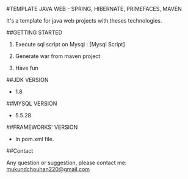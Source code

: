#TEMPLATE JAVA WEB - SPRING, HIBERNATE, PRIMEFACES, MAVEN


It's a template for java web projects with theses technologies. 

##GETTING STARTED

1) Execute sql script on Mysql : [Mysql Script]

2) Generate war from maven project 

3) Have fun

##JDK VERSION

* 1.8

##MYSQL VERSION

* 5.5.28


##FRAMEWORKS' VERSION

* In pom.xml file.


##Contact

Any question or suggestion, please contact me:   mukundchouhan220@gmail.com






